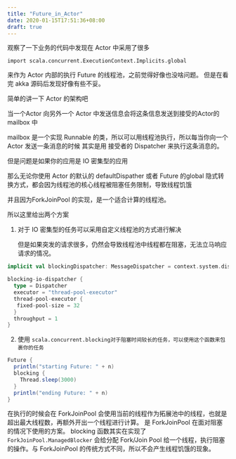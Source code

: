 ```yaml
---
title: "Future_in_Actor"
date: 2020-01-15T17:51:36+08:00
draft: true
---
```


观察了一下业务的代码中发现在 Actor 中采用了很多 

`import scala.concurrent.ExecutionContext.Implicits.global`

来作为 Actor 内部的执行 Future 的线程池，之前觉得好像也没啥问题。
但是在看完 akka 源码后发现好像有些不妥。

简单的讲一下 Actor 的架构吧

当一个Actor 向另外一个 Actor 中发送信息会将这条信息发送到接受的Actor的 mailbox 中

mailbox 是一个实现 Runnable 的类，所以可以用线程池执行，所以每当你向一个Actor 发送一条消息的时候
其实是用 接受者的 Dispatcher 来执行这条消息的。

但是问题是如果你的应用是 IO 密集型的应用

那么无论你使用 Actor 的默认的 defaultDispather 或者 Future 的global 隐式转换方式，都会因为线程池的核心线程被阻塞任务限制，导致线程饥饿

并且因为ForkJoinPool 的实现，是一个适合计算的线程池。

所以这里给出两个方案

1. 对于 IO 密集型的任务可以采用自定义线程池的方式进行解决

   但是如果突发的请求很多，仍然会导致线程池中线程都在阻塞，无法立马响应请求的情况。

```scala
implicit val blockingDispatcher: MessageDispatcher = context.system.dispatchers.lookup("blocking-io-dispatcher")

blocking-io-dispatcher {
  type = Dispatcher
  executor = "thread-pool-executor"
  thread-pool-executor {
   fixed-pool-size = 32
  }
  throughput = 1
}
```

2. 使用 `scala.concurrent.blocking对于阻塞时间较长的任务，可以使用这个函数来包裹你的任务 `

```scala
Future {
  println("starting Future: " + n)
  blocking {
    Thread.sleep(3000)
  }
  println("ending Future: " + n)
}
```



在执行的时候会在 ForkJoinPool 会使用当前的线程作为拓展池中的线程，也就是超出最大线程数，再额外开出一个线程进行计算。
是 ForkJoinPool 在面对阻塞的情况下使用的方案。
blocking 函数其实在实现了 `ForkJoinPool.ManagedBlocker`  会给分配 Fork/Join Pool 给一个线程，执行阻塞的操作。与 ForkJoinPool 的传统方式不同，所以不会产生线程饥饿的现象。